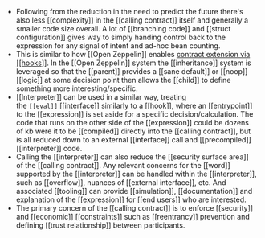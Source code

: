 - Following from the reduction in the need to predict the future there's also less [[complexity]] in the [[calling contract]] itself and generally a smaller code size overall. A lot of [[branching code]] and [[struct configuration]] gives way to simply handing control back to the expression for any signal of intent and ad-hoc bean counting.
- This is similar to how [[Open Zeppelin]] enables [contract extension via [[hooks]]](https://docs.openzeppelin.com/contracts/4.x/extending-contracts). In the [[Open Zeppelin]] system the [[inheritance]] system is leveraged so that the [[parent]] provides a [[sane default]] or [[noop]] [[logic]] at some decision point then allows the [[child]] to define something more interesting/specific.
- [[Interpreter]] can be used in a similar way, treating the `[[eval]]` [[interface]] similarly to a [[hook]], where an [[entrypoint]] to the [[expression]] is set aside for a specific decision/calculation. The code that runs on the other side of the [[expression]] could be dozens of kb were it to be [[compiled]] directly into the [[calling contract]], but is all reduced down to an external [[interface]] call and [[precompiled]] [[interpreter]] code.
- Calling the [[interpreter]] can also reduce the [[security surface area]] of the [[calling contract]]. Any relevant concerns for the [[word]] supported by the [[interpreter]] can be handled within the [[interpreter]], such as [[overflow]], nuances of [[external interface]], etc. And associated [[tooling]] can provide [[simulation]], [[documentation]] and explanation of the [[expression]] for [[end users]] who are interested.
- The primary concern of the [[calling contract]] is to enforce [[security]] and [[economic]] [[constraints]] such as [[reentrancy]] prevention and defining [[trust relationship]] between participants.